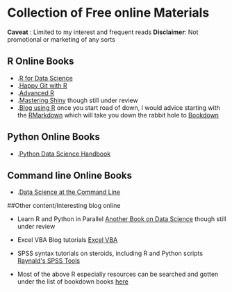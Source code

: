 # Collection of Free online Materials
**Caveat**    : Limited to my interest and frequent reads
**Disclaimer**: Not promotional or marketing of any sorts


## R Online Books
* .[R for Data Science](https://r4ds.had.co.nz/) 
* .[Happy Git with R](https://happygitwithr.com/)
* .[Advanced R](https://adv-r.hadley.nz/)
* .[Mastering Shiny](https://mastering-shiny.org/) though still under review
* .[Blog using R](https://bookdown.org/yihui/blogdown/) once you start road of down, I would advice starting with the [RMarkdown](https://bookdown.org/yihui/rmarkdown) which will take you down the rabbit hole to [Bookdown](https://bookdown.org/yihui/bookdown/)

## Python Online Books
* .[Python Data Science Handbook](https://jakevdp.github.io/PythonDataScienceHandbook/)


## Command line Online Books
* .[Data Science at the Command Line](https://www.datascienceatthecommandline.com/index.html)


##Other content/Interesting blog online
* Learn R and Python in Parallel [Another Book on Data Science](https://www.anotherbookondatascience.com/) though still under review
* Excel VBA Blog tutorials [Excel VBA](https://excelmacromastery.com/vba-articles/)

* SPSS syntax tutorials on steroids, including R and Python scripts [Raynald's SPSS Tools](http://www.spsstools.net/en/)

* Most of the above R especially resources can be searched and gotten under the list of bookdown books [here](https://bookdown.org/)
